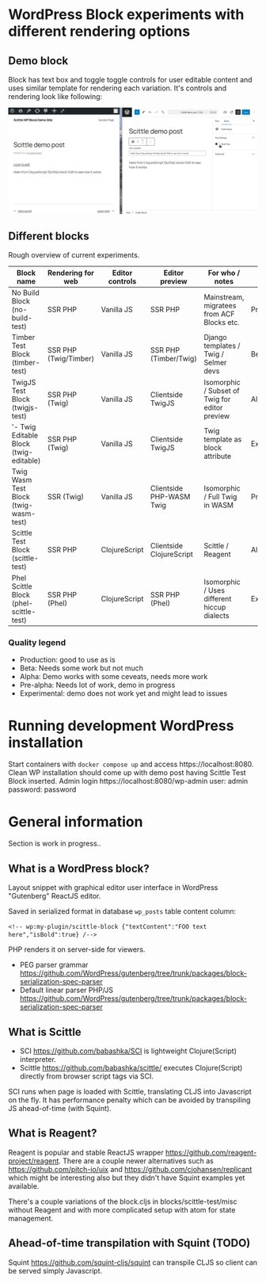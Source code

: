 # WordPress Block experiments with different rendering options

## Demo block
Block has text box and toggle toggle controls for user editable content and uses similar template for rendering each variation.
It's controls and rendering look like following:

![Screenshot of demo block output and editor view](demo.png "Screenshot of demo block output and editor view")


## Different blocks

Rough overview of current experiments.

| Block name                             | Rendering for web     | Editor controls | Editor preview           | For who / notes                                | Quality      |
|----------------------------------------|-----------------------|-----------------|--------------------------|------------------------------------------------|--------------|
| No Build Block (no-build-test)         | SSR PHP               | Vanilla JS      | SSR PHP                  | Mainstream, migratees from ACF Blocks etc.     | Production   |
| Timber Test Block (timber-test)        | SSR PHP (Twig/Timber) | Vanilla JS      | SSR PHP (Timber/Twig)    | Django templates / Twig / Selmer devs          | Beta         |
| TwigJS Test Block (twigjs-test)        | SSR PHP (Twig)        | Vanilla JS      | Clientside TwigJS        | Isomorphic / Subset of Twig for editor preview | Alpha        |
| '- Twig Editable Block (twig-editable) | SSR PHP (Twig)        | Vanilla JS      | Clientside TwigJS        | Twig template as block attribute               | Experimental |
| Twig Wasm Test Block (twig-wasm-test)  | SSR (Twig)            | Vanilla JS      | Clientside PHP-WASM Twig | Isomorphic / Full Twig in WASM                 | Pre-alpha    |
| Scittle Test Block (scittle-test)      | SSR PHP               | ClojureScript   | Clientside ClojureScript | Scittle / Reagent                              | Alpha        |
| Phel Scittle Block (phel-scittle-test) | SSR PHP (Phel)        | ClojureScript   | SSR PHP (Phel)           | Isomorphic / Uses different hiccup dialects    | Experimental |

### Quality legend

- Production: good to use as is
- Beta: Needs some work but not much
- Alpha: Demo works with some ceveats, needs more work
- Pre-alpha: Needs lot of work, demo in progress
- Experimental: demo does not work yet and might lead to issues

# Running development WordPress installation

Start containers with `docker compose up` and access https://localhost:8080.
Clean WP installation should come up with demo post having Scittle Test Block inserted.
Admin login https://localhost:8080/wp-admin user: admin password: password

# General information
Section is work in progress..
## What is a WordPress block?
Layout snippet with graphical editor user interface in WordPress "Gutenberg" ReactJS editor.

Saved in serialized format in database `wp_posts` table content column:

```
<!-- wp:my-plugin/scittle-block {"textContent":"FOO text here","isBold":true} /-->
```

PHP renders it on server-side for viewers.

- PEG parser grammar https://github.com/WordPress/gutenberg/tree/trunk/packages/block-serialization-spec-parser
- Default linear parser PHP/JS https://github.com/WordPress/gutenberg/tree/trunk/packages/block-serialization-spec-parser

## What is Scittle
- SCI https://github.com/babashka/SCI is lightweight Clojure(Script) interpreter.
- Scittle https://github.com/babashka/scittle/ executes Clojure(Script) directly from browser script tags via SCI.

SCI runs when page is loaded with Scittle, translating CLJS into Javascript on the fly.
It has performance penalty which can be avoided by transpiling JS ahead-of-time (with Squint).

## What is Reagent?
Reagent is popular and stable ReactJS wrapper https://github.com/reagent-project/reagent. There are a couple newer alternatives such as https://github.com/pitch-io/uix and https://github.com/cjohansen/replicant which might be interesting also but they didn't have Squint examples yet available.

There's a couple variations of the block.cljs in blocks/scittle-test/misc without Reagent and with more complicated setup with atom for state management.

## Ahead-of-time transpilation with Squint (TODO)
Squint https://github.com/squint-cljs/squint can transpile CLJS so client can be served simply Javascript.

